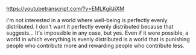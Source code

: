 https://youtubetranscript.com/?v=EMLKgilJjXM

 I'm not interested in a world where well-being is perfectly evenly distributed. I don't want it perfectly evenly distributed because that suggests... It's impossible in any case, but yes. Even if it were possible, a world in which everything is evenly distributed is a world that is punishing people who contribute more and rewarding people who contribute less.